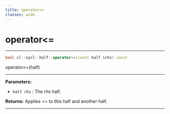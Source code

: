 ```yaml
---
title: operator<=
classes: wide
---
```

# operator<=

---

```cpp
bool cl::sycl::half::operator<=(const half &rhs) const
```


operator<=(half) 


---
**Parameters:**

 - `half rhs`
: The rhs half. 

**Returns:** Applies <= to this half and another half. 

---
